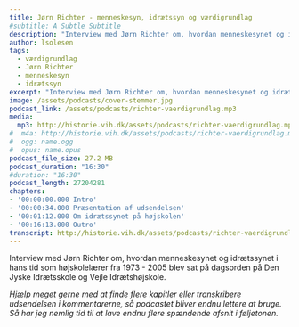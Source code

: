 ```yaml
---
title: Jørn Richter - menneskesyn, idrætssyn og værdigrundlag
#subtitle: A Subtle Subtitle
description: "Interview med Jørn Richter om, hvordan menneskesynet og idrætssynet i hans tid som højskolelærer fra 1973 - 2005 blev sat på dagsorden på Den Jyske Idrætsskole og Vejle Idrætshøjskole."
author: lsolesen
tags:
  - værdigrundlag
  - Jørn Richter
  - menneskesyn
  - idrætssyn
excerpt: "Interview med Jørn Richter om, hvordan menneskesynet og idrætssynet i hans tid som højskolelærer fra 1973 - 2005 blev sat på dagsorden på Den Jyske Idrætsskole og Vejle Idrætshøjskole."
image: /assets/podcasts/cover-stemmer.jpg
podcast_link: /assets/podcasts/richter-vaerdigrundlag.mp3
media:
  mp3: http://historie.vih.dk/assets/podcasts/richter-vaerdigrundlag.mp3
#  m4a: http://historie.vih.dk/assets/podcasts/richter-vaerdigrundlag.mp3
#  ogg: name.ogg
#  opus: name.opus
podcast_file_size: 27.2 MB
podcast_duration: "16:30"
#duration: "16:30"
podcast_length: 27204281
chapters:
- '00:00:00.000 Intro'
- '00:00:34.000 Præsentation af udsendelsen'
- '00:01:12.000 Om idrætssynet på højskolen'
- '00:16:13.000 Outro'
transcript: http://historie.vih.dk/assets/podcasts/richter-vaerdigrundlag.txt
---
```


Interview med Jørn Richter om, hvordan menneskesynet og idrætssynet i hans tid som højskolelærer fra 1973 - 2005 blev sat på dagsorden på Den Jyske Idrætsskole og Vejle Idrætshøjskole.

_Hjælp meget gerne med at finde flere kapitler eller transkribere udsendelsen i kommentarerne, så podcastet bliver endnu lettere at bruge. Så har jeg nemlig tid til at lave endnu flere spændende afsnit i føljetonen._
